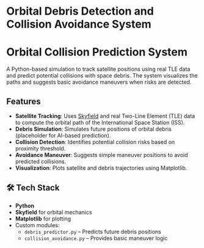 # Orbital Debris Detection and Collision Avoidance System

#  Orbital Collision Prediction System

A Python-based simulation to track satellite positions using real TLE data and predict potential collisions with space debris. The system visualizes the paths and suggests basic avoidance maneuvers when risks are detected.

## Features

- **Satellite Tracking**: Uses [Skyfield](https://rhodesmill.org/skyfield/) and real Two-Line Element (TLE) data to compute the orbital path of the International Space Station (ISS).
- **Debris Simulation**: Simulates future positions of orbital debris (placeholder for AI-based prediction).
- **Collision Detection**: Identifies potential collision risks based on proximity threshold.
- **Avoidance Maneuver**: Suggests simple maneuver positions to avoid predicted collisions.
- **Visualization**: Plots satellite and debris trajectories using Matplotlib.

## 🛠️ Tech Stack

- **Python**
- **Skyfield** for orbital mechanics
- **Matplotlib** for plotting
- Custom modules:
  - `debris_predictor.py` – Predicts future debris positions
  - `collision_avoidance.py` – Provides basic maneuver logic
